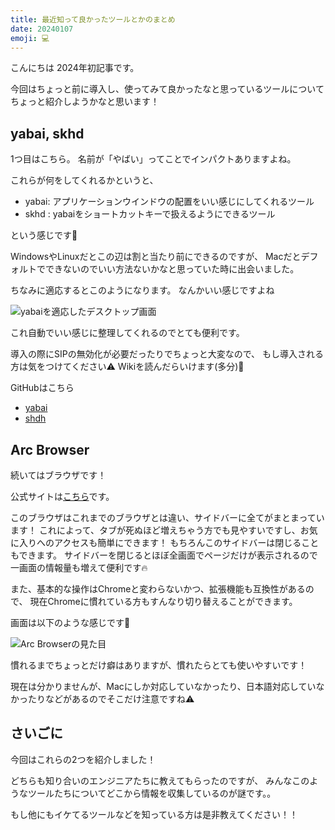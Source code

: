 ```yaml
---
title: 最近知って良かったツールとかのまとめ
date: 20240107
emoji: 💻
---
```


こんにちは
2024年初記事です。

今回はちょっと前に導入し、使ってみて良かったなと思っているツールについてちょっと紹介しようかなと思います！

## yabai, skhd

1つ目はこちら。
名前が「やばい」ってことでインパクトありますよね。

これらが何をしてくれるかというと、

- yabai: アプリケーションウインドウの配置をいい感じにしてくれるツール
- skhd : yabaiをショートカットキーで扱えるようにできるツール

という感じです👀

WindowsやLinuxだとこの辺は割と当たり前にできるのですが、
Macだとデフォルトでできないのでいい方法ないかなと思っていた時に出会いました。

ちなみに適応するとこのようになります。
なんかいい感じですよね

![yabaiを適応したデスクトップ画面](/images/articles/20240107-01.jpg)

これ自動でいい感じに整理してくれるのでとても便利です。

導入の際にSIPの無効化が必要だったりでちょっと大変なので、
もし導入される方は気をつけてください⚠️
Wikiを読んだらいけます(多分)👀

GitHubはこちら

- [yabai](https://github.com/koekeishiya/yabai)
- [shdh](https://github.com/koekeishiya/skhd)

## Arc Browser

続いてはブラウザです！

公式サイトは[こちら](https://arc.net/)です。

このブラウザはこれまでのブラウザとは違い、サイドバーに全てがまとまっています！
これによって、タブが死ぬほど増えちゃう方でも見やすいですし、お気に入りへのアクセスも簡単にできます！
もちろんこのサイドバーは閉じることもできます。
サイドバーを閉じるとほぼ全画面でページだけが表示されるので一画面の情報量も増えて便利です🔥


また、基本的な操作はChromeと変わらないかつ、拡張機能も互換性があるので、
現在Chromeに慣れている方もすんなり切り替えることができます。

画面は以下のような感じです👀

![Arc Browserの見た目](/images/articles/20240107-02.jpg)

慣れるまでちょっとだけ癖はありますが、慣れたらとても使いやすいです！

現在は分かりませんが、Macにしか対応していなかったり、日本語対応していなかったりなどがあるのでそこだけ注意ですね⚠️

## さいごに

今回はこれらの2つを紹介しました！

どちらも知り合いのエンジニアたちに教えてもらったのですが、
みんなこのようなツールたちについてどこから情報を収集しているのが謎です。。

もし他にもイケてるツールなどを知っている方は是非教えてください！！

